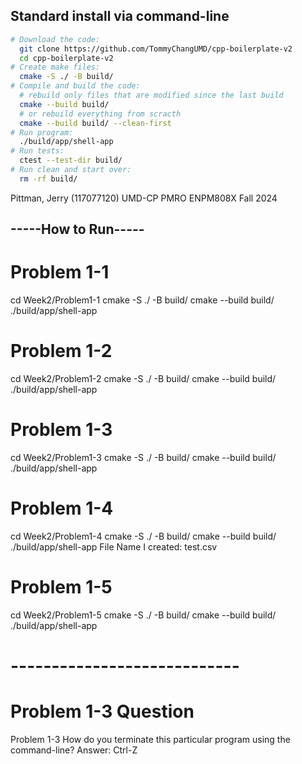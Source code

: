## Standard install via command-line
```bash
# Download the code:
  git clone https://github.com/TommyChangUMD/cpp-boilerplate-v2 
  cd cpp-boilerplate-v2 
# Create make files:
  cmake -S ./ -B build/
# Compile and build the code:
  # rebuild only files that are modified since the last build
  cmake --build build/
  # or rebuild everything from scracth
  cmake --build build/ --clean-first
# Run program: 
  ./build/app/shell-app
# Run tests: 
  ctest --test-dir build/
# Run clean and start over: 
  rm -rf build/
```

Pittman, Jerry (117077120)
UMD-CP PMRO ENPM808X Fall 2024
## -----How to Run-----
# Problem 1-1
cd Week2/Problem1-1
cmake -S ./ -B build/
cmake --build build/
./build/app/shell-app

# Problem 1-2
cd Week2/Problem1-2
cmake -S ./ -B build/
cmake --build build/
./build/app/shell-app

# Problem 1-3
cd Week2/Problem1-3
cmake -S ./ -B build/
cmake --build build/
./build/app/shell-app

# Problem 1-4
cd Week2/Problem1-4
cmake -S ./ -B build/
cmake --build build/
./build/app/shell-app
File Name I created: test.csv

# Problem 1-5
cd Week2/Problem1-5
cmake -S ./ -B build/
cmake --build build/
./build/app/shell-app

# ----------------------------
# Problem 1-3 Question
Problem 1-3 How do you terminate this particular program using the command-line? 
Answer:  Ctrl-Z